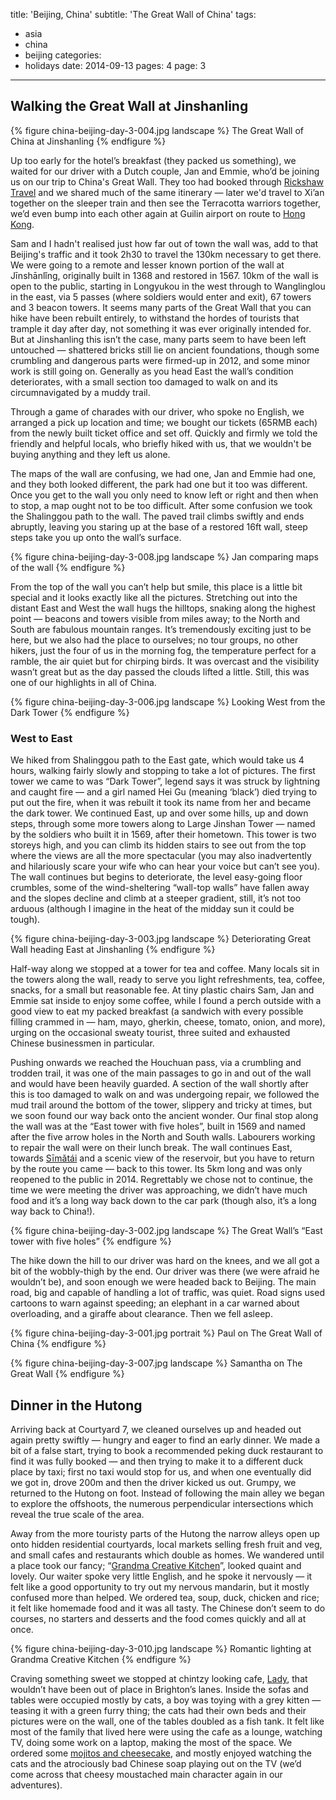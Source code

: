 title: 'Beijing, China'
subtitle: 'The Great Wall of China'
tags:
  - asia
  - china
  - beijing
categories:
  - holidays
date: 2014-09-13
pages: 4
page: 3
---

## Walking the Great Wall at Jinshanling

{% figure china-beijing-day-3-004.jpg landscape %}
The Great Wall of China at Jinshanling
{% endfigure %}

Up too early for the hotel’s breakfast (they packed us something), we waited for our driver with a Dutch couple, Jan and Emmie, who’d be joining us on our trip to China's Great Wall. They too had booked through [Rickshaw Travel](https://www.rickshawtravel.co.uk/asia/china/) and we shared much of the same itinerary — later we'd travel to Xi’an together on the sleeper train and then see the Terracotta warriors together, we’d even bump into each other again at Guilin airport on route to [Hong Kong](/2014/09/hong-kong-china/).

Sam and I hadn't realised just how far out of town the wall was, add to that Beijing's traffic and it took 2h30 to travel the 130km necessary to get there. We were going to a remote and lesser known portion of the wall at Jīnshānlǐng, originally built in 1368 and restored in 1567. 10km of the wall is open to the public, starting in Longyukou in the west through to Wanglinglou in the east, via 5 passes (where soldiers would enter and exit), 67 towers and 3 beacon towers. It seems many parts of the Great Wall that you can hike have been rebuilt entirely, to withstand the hordes of tourists that trample it day after day, not something it was ever originally intended for. But at Jinshanling this isn’t the case, many parts seem to have been left untouched — shattered bricks still lie on ancient foundations, though some crumbling and dangerous parts were firmed-up in 2012, and some minor work is still going on. Generally as you head East the wall’s condition deteriorates, with a small section too damaged to walk on and its circumnavigated by a muddy trail.

Through a game of charades with our driver, who spoke no English, we arranged a pick up location and time; we bought our tickets (65RMB each) from the newly built ticket office and set off. Quickly and firmly we told the friendly and helpful locals, who briefly hiked with us, that we wouldn't be buying anything and they left us alone.

The maps of the wall are confusing, we had one, Jan and Emmie had one, and they both looked different, the park had one but it too was different. Once you get to the wall you only need to know left or right and then when to stop, a map ought not to be too difficult. After some confusion we took the Shalinggou path to the wall. The paved trail climbs swiftly and ends abruptly, leaving you staring up at the base of a restored 16ft wall, steep steps take you up onto the wall’s surface.

{% figure china-beijing-day-3-008.jpg landscape %}
Jan comparing maps of the wall
{% endfigure %}

From the top of the wall you can’t help but smile, this place is a little bit special and it looks exactly like all the pictures. Stretching out into the distant East and West the wall hugs the hilltops, snaking along the highest point — beacons and towers visible from miles away; to the North and South are fabulous mountain ranges. It’s tremendously exciting just to be here, but we also had the place to ourselves; no tour groups, no other hikers, just the four of us in the morning fog, the temperature perfect for a ramble, the air quiet but for chirping birds. It was overcast and the visibility wasn’t great but as the day passed the clouds lifted a little. Still, this was one of our highlights in all of China.

{% figure china-beijing-day-3-006.jpg landscape %}
Looking West from the Dark Tower
{% endfigure %}

### West to East

We hiked from Shalinggou path to the East gate, which would take us 4 hours, walking fairly slowly and stopping to take a lot of pictures. The first tower we came to was “Dark Tower”, legend says it was struck by lightning and caught fire — and a girl named Hei Gu (meaning ‘black’) died trying to put out the fire, when it was rebuilt it took its name from her and became the dark tower. We continued East, up and over some hills, up and down steps, through some more towers along to Large Jinshan Tower — named by the soldiers who built it in 1569, after their hometown. This tower is two storeys high, and you can climb its hidden stairs to see out from the top where the views are all the more spectacular (you may also inadvertently and hilariously scare your wife who can hear your voice but can’t see you). The wall continues but begins to deteriorate, the level easy-going floor crumbles, some of the wind-sheltering “wall-top walls” have fallen away and the slopes decline and climb at a steeper gradient, still, it’s not too arduous (although I imagine in the heat of the midday sun it could be tough).

{% figure china-beijing-day-3-003.jpg landscape %}
Deteriorating Great Wall heading East at Jinshanling
{% endfigure %}

Half-way along we stopped at a tower for tea and coffee. Many locals sit in the towers along the wall, ready to serve you light refreshments, tea, coffee, snacks, for a small but reasonable fee. At tiny plastic chairs Sam, Jan and Emmie sat inside to enjoy some coffee, while I found a perch outside with a good view to eat my packed breakfast (a sandwich with every possible filling crammed in — ham, mayo, gherkin, cheese, tomato, onion, and more), urging on the occasional sweaty tourist, three suited and exhausted Chinese businessmen in particular.

Pushing onwards we reached the Houchuan pass, via a crumbling and trodden trail, it was one of the main passages to go in and out of the wall and would have been heavily guarded. A section of the wall shortly after this is too damaged to walk on and was undergoing repair, we followed the mud trail around the bottom of the tower, slippery and tricky at times, but we soon found our way back onto the ancient wonder. Our final stop along the wall was at the “East tower with five holes”, built in 1569 and named after the five arrow holes in the North and South walls. Labourers working to repair the wall were on their lunch break. The wall continues East, towards [Sīmǎtái](https://en.wikipedia.org/wiki/Simatai) and a scenic view of the reservoir, but you have to return by the route you came — back to this tower. Its 5km long and was only reopened to the public in 2014. Regrettably we chose not to continue, the time we were meeting the driver was approaching, we didn’t have much food and it’s a long way back down to the car park (though also, it’s a long way back to China!).

{% figure china-beijing-day-3-002.jpg landscape %}
The Great Wall’s “East tower with five holes”
{% endfigure %}

The hike down the hill to our driver was hard on the knees, and we all got a bit of the wobbly-thigh by the end. Our driver was there (we were afraid he wouldn’t be), and soon enough we were headed back to Beijing. The main road, big and capable of handling a lot of traffic, was quiet. Road signs used cartoons to warn against speeding; an elephant in a car warned about overloading, and a giraffe about clearance. Then we fell asleep.

{% figure china-beijing-day-3-001.jpg portrait %}
Paul on The Great Wall of China
{% endfigure %}

{% figure china-beijing-day-3-007.jpg landscape %}
Samantha on The Great Wall
{% endfigure %}

## Dinner in the Hutong

Arriving back at Courtyard 7, we cleaned ourselves up and headed out again pretty swiftly — hungry and eager to find an early dinner. We made a bit of a false start, trying to book a recommended peking duck restaurant to find it was fully booked — and then trying to make it to a different duck place by taxi; first no taxi would stop for us, and when one eventually did we got in, drove 200m and then the driver kicked us out. Grumpy, we returned to the Hutong on foot. Instead of following the main alley we began to explore the offshoots, the numerous perpendicular intersections which reveal the true scale of the area.

Away from the more touristy parts of the Hutong the narrow alleys open up onto hidden residential courtyards, local markets selling fresh fruit and veg, and small cafes and restaurants which double as homes. We wandered until a place took our fancy; “[Grandma Creative Kitchen](https://foursquare.com/v/grandma-creative-kitchen/5321881d498e957b25309a10)”, looked quaint and lovely. Our waiter spoke very little English, and he spoke it nervously — it felt like a good opportunity to try out my nervous mandarin, but it mostly confused more than helped. We ordered tea, soup, duck, chicken and rice; it felt like homemade food and it was all tasty. The Chinese don’t seem to do courses, no starters and desserts and the food comes quickly and all at once.

{% figure china-beijing-day-3-010.jpg landscape %}
Romantic lighting at Grandma Creative Kitchen
{% endfigure %}

Craving something sweet we stopped at chintzy looking cafe, [Lady](https://foursquare.com/v/lady/5412eaf9498e157a7bb153f6),  that wouldn’t have been out of place in Brighton’s lanes. Inside the sofas and tables were occupied mostly by cats, a boy was toying with a grey kitten — teasing it with a green furry thing; the cats had their own beds and their pictures were on the wall, one of the tables doubled as a fish tank. It felt like most of the family that lived here were using the cafe as a lounge, watching TV, doing some work on a laptop, making the most of the space. We ordered some [mojitos and cheesecake](https://instagram.com/p/s2IQ7_NFMY/), and mostly enjoyed watching the cats and the atrociously bad Chinese soap playing out on the TV (we’d come across that cheesy moustached main character again in our adventures).
